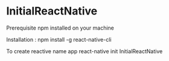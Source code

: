 # InitialReactNative

Prerequisite 
npm installed on your machine

Installation :
npm install -g react-native-cli

To create reactive name app
react-native init InitialReactNative
